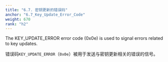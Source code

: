 ```yaml
---
title: "6.7. 密钥更新的错误码"
anchor: "6.7_Key_Update_Error_Code"
weight: 670
rank: "h2"
---
```


The KEY_UPDATE_ERROR error code (0x0e) is used to signal errors related to key updates.

错误码`KEY_UPDATE_ERROR`（`0x0e`）被用于发送与密钥更新相关的错误的信号。
